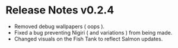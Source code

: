 ﻿# Release Notes v0.2.4

- Removed debug wallpapers ( oops ).
- Fixed a bug preventing Nigiri ( and variations ) from being made.
- Changed visuals on the Fish Tank to reflect Salmon updates.